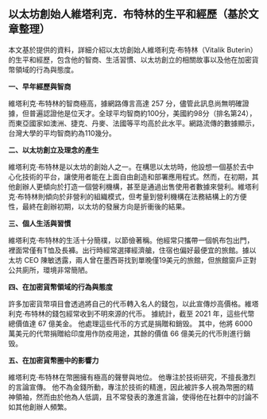 ## 以太坊創始人維塔利克．布特林的生平和經歷（基於文章整理）

本文基於提供的資料，詳細介紹以太坊創始人維塔利克·布特林（Vitalik Buterin）的生平和經歷，包含他的智商、生活習慣、以太坊創立的相關故事以及他在加密貨幣領域的行為與態度。

**一、早年經歷與智商**

維塔利克·布特林的智商極高，據網路傳言高達 257 分，儘管此訊息尚無明確證據，但普遍認證他是位天才。全球平均智商約100分，美國約98分（排名第24），而東亞國家如澳洲、捷克、丹麥、法國等平均高於此水平。網路流傳的數據顯示，台灣大學的平均智商約為110幾分。

**二、以太坊創立及理念的產生**

維塔利克·布特林是以太坊的創始人之一。在構思以太坊時，他設想一個基於去中心化技術的平台，讓使用者能在上面自由創造和部署應用程式。然而，在初期，其他創辦人更傾向於打造一個營利機構，甚至是通過出售使用者數據來營利。維塔利克·布特林則傾向於非營利的組織模式，但考量到營利機構在法務結構上的方便性，最終在創辦初期，以太坊的發展方向是折衝後的結果。

**三、個人生活與習慣**

維塔利克·布特林的生活十分簡樸，以節儉著稱。他經常只攜帶一個帆布包出門，裡面常僅有T恤及長褲。出行時經常選擇經濟艙，住宿也偏好最便宜的旅館。據以太坊 CEO 陳敏透露，兩人曾在墨西哥找到單晚僅19美元的旅館，但旅館窗戶正對公共廁所，環境非常簡陋。

**四、在加密貨幣領域的行為與態度**

許多加密貨幣項目會透過將自己的代币轉入名人的錢包，以此宣傳炒高價格。維塔利克·布特林的錢包經常收到不明來源的代币。 據統計，截至 2021 年，這些代幣總價值達 67 億美金。 他處理這些代币的方式是捐贈和銷毁。 其中，他將 6000 萬美元的代幣捐贈給印度用作防疫用途，其餘的價值 66 億美元的代币則進行銷毁。

**五、在加密貨幣圈中的影響力**

維塔利克·布特林在幣圈擁有極高的聲譽與地位。 他專注於技術研究，不擅長激烈的言論宣傳。 他不為金錢所動，專注於技術的精進，因此被許多人視為幣圈的精神領袖，然而由於他為人低調，且不常發表的激進言論，使得他在社群中的討論不如其他創辦人頻繁。